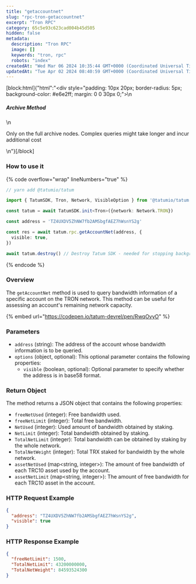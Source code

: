 ```yaml
---
title: "getaccountnet"
slug: "rpc-tron-getaccountnet"
excerpt: "Tron RPC"
category: 65c5e93c623cad004b45d505
hidden: false
metadata: 
  description: "Tron RPC"
  image: []
  keywords: "tron, rpc"
  robots: "index"
createdAt: "Wed Mar 06 2024 10:35:44 GMT+0000 (Coordinated Universal Time)"
updatedAt: "Tue Apr 02 2024 08:40:59 GMT+0000 (Coordinated Universal Time)"
---
```

[block:html]{"html":"<div style=\"padding: 10px 20px; border-radius: 5px; background-color: #e6e2ff; margin: 0 0 30px 0;\">\n  <h5>Archive Method</h5>\n  <p>Only on the full archive nodes. Complex queries might take longer and incur additional cost</p>\n</div>"}[/block]

### How to use it

{% code overflow="wrap" lineNumbers="true" %}
```typescript
// yarn add @tatumio/tatum

import { TatumSDK, Tron, Network, VisibleOption } from '@tatumio/tatum'

const tatum = await TatumSDK.init<Tron>({network: Network.TRON})

const address = 'TZ4UXDV5ZhNW7fb2AMSbgfAEZ7hWsnYS2g'

const res = await tatum.rpc.getAccountNet(address, {
  visible: true,
})

await tatum.destroy() // Destroy Tatum SDK - needed for stopping background jobs
```
{% endcode %}

### Overview

The `getAccountNet` method is used to query bandwidth information of a specific account on the TRON network. This method can be useful for assessing an account's remaining network capacity.

{% embed url="https://codepen.io/tatum-devrel/pen/RwqOvyO" %}

### Parameters

* `address` (string): The address of the account whose bandwidth information is to be queried.
* `options` (object, optional): This optional parameter contains the following properties:
  * `visible` (boolean, optional): Optional parameter to specify whether the address is in base58 format.

### Return Object

The method returns a JSON object that contains the following properties:

* `freeNetUsed` (integer): Free bandwidth used.
* `freeNetLimit` (integer): Total free bandwidth.
* `NetUsed` (integer): Used amount of bandwidth obtained by staking.
* `NetLimit` (integer): Total bandwidth obtained by staking.
* `TotalNetLimit` (integer): Total bandwidth can be obtained by staking by the whole network.
* `TotalNetWeight` (integer): Total TRX staked for bandwidth by the whole network.
* `assetNetUsed` (map\<string, integer>): The amount of free bandwidth of each TRC10 asset used by the account.
* `assetNetLimit` (map\<string, integer>): The amount of free bandwidth for each TRC10 asset in the account.

### HTTP Request Example

```json
{
  "address": "TZ4UXDV5ZhNW7fb2AMSbgfAEZ7hWsnYS2g",
  "visible": true
}
```

### HTTP Response Example

```json
{
  "freeNetLimit": 1500,
  "TotalNetLimit": 43200000000,
  "TotalNetWeight": 84593524300
}
```
